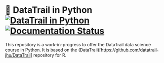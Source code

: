 # 🐍 DataTrail in Python [![DataTrail in Python](https://github.com/tillahoffmann/datatrail-python/actions/workflows/main.yaml/badge.svg)](https://github.com/tillahoffmann/datatrail-python/) [![Documentation Status](https://readthedocs.org/projects/datatrail-python/badge/?version=latest)](https://datatrail-python.readthedocs.io/en/latest/?badge=latest)


This repository is a work-in-progress to offer the DataTrail data science course in Python. It is based on the (DataTrail)[https://github.com/datatrail-jhu/DataTrail] repository for R.
